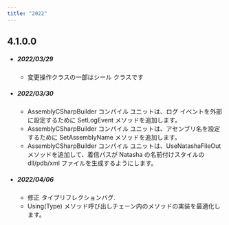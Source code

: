 ```yaml
---
title: "2022"
---  
```


## 4.1.0.0

 - ##### 2022/03/29

   - 変更操作クラスの一部はシール クラスです

 - ##### 2022/03/30

   - AssemblyCSharpBuilder コンパイル ユニットは、ログ イベントを外部に設定するために SetLogEvent メソッドを追加します。
   - AssemblyCSharpBuilder コンパイル ユニットは、アセンブリ名を設定するために SetAssemblyName メソッドを追加します。
   - AssemblyCSharpBuilder コンパイル ユニットは、UseNatashaFileOut メソッドを追加して、着信パスが Natasha の名前付けスタイルの dll/pdb/xml ファイルを生成するようにします。

 - ##### 2022/04/06

   - 修正 タイプリフレクションバグ.
   - Using(Type) メソッド呼び出しチェーン内のメソッドの実装を最適化します。